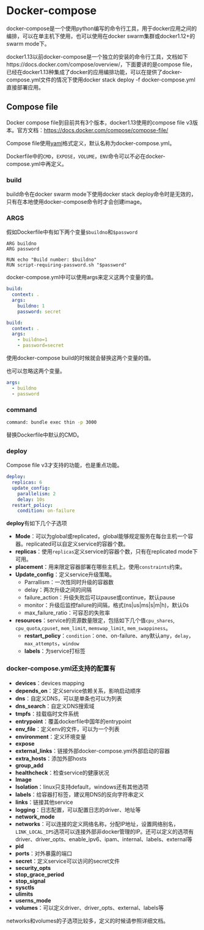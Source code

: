 # Docker-compose 

docker-compose是一个使用python编写的命令行工具，用于docker应用之间的编排，可以在单主机下使用，也可以使用在docker swarm集群或docker1.12+的swarm mode下。

docker1.13以前docker-compose是一个独立的安装的命令行工具，文档如下https://docs.docker.com/compose/overview/，下面要讲的是compose file，已经在docker1.13种集成了docker的应用编排功能，可以在提供了docker-compose.yml文件的情况下使用docker stack deploy -f docker-compose.yml直接部署应用。

## Compose file 

Docker compose file到目前共有3个版本，docker1.13使用的compose file v3版本。官方文档：https://docs.docker.com/compose/compose-file/

Compose file使用[yaml](yaml.org)格式定义，默认名称为docker-compose.yml。

Dockerfile中的``CMD``，``EXPOSE``，``VOLUME``，``ENV``命令可以不必在docker-compose.yml中再定义。

### build

build命令在docker swarm mode下使用docker stack deploy命令时是无效的，只有在本地使用docker-compose命令时才会创建image。

### ARGS

假如Dockerfile中有如下两个变量``$buildno``和``$password``

```docker
ARG buildno
ARG password

RUN echo "Build number: $buildno"
RUN script-requiring-password.sh "$password"
```

docker-compose.yml中可以使用args来定义这两个变量的值。

```Yaml
build:
  context: .
  args:
    buildno: 1
    password: secret

build:
  context: .
  args:
    - buildno=1
    - password=secret
```

使用docker-compose build的时候就会替换这两个变量的值。

也可以忽略这两个变量。

```yaml
args:
  - buildno
  - password
```

### command

```bash
command: bundle exec thin -p 3000
```

替换Dockerfile中默认的CMD。

### deploy

Compose file v3才支持的功能，也是重点功能。

```Yaml
deploy:
  replicas: 6
  update_config:
    parallelism: 2
    delay: 10s
  restart_policy:
    condition: on-failure
```

**deploy**有如下几个子选项

- **Mode**：可以为global或replicated，global能够规定服务在每台主机一个容器。replicated可以自定义service的容器个数。
- **replicas**：使用``replicas``定义service的容器个数，只有在replicated mode下可用。
- **placement**：用来限定容器部署在哪些主机上。使用``constraints``约束。
- **Update_config**：定义service升级策略。
  - Parrallism：一次性同时升级的容器数
  - delay：两次升级之间的间隔
  - failure_action：升级失败后可以pause或continue，默认pause
  - monitor：升级后监控failure的间隔，格式(ns|us|ms|s|m|h)，默认0s
  - max_failure_ratio：可容忍的失败率
- **resources**：service的资源数量限定，包括如下几个值`cpu_shares`, `cpu_quota`,`cpuset`, `mem_limit`, `memswap_limit`, `mem_swappiness`。
  - **restart_policy**：``condition``：one、on-failure、any默认any，``delay``，``max_attempts``，``window``
  - **labels**：为service打标签


### docker-compose.yml还支持的配置有

- **devices**：devices mapping
- **depends_on**：定义service依赖关系，影响启动顺序
- **dns**：自定义DNS，可以是单条也可以为列表
- **dns_search**：自定义DNS搜索域
- **tmpfs**：挂载临时文件系统
- **entrypoint**：覆盖dockerfile中国年的entrypoint
- **env_file**：定义env的文件，可以为一个列表
- **environment**：定义环境变量
- **expose**
- **external_links**：链接外部docker-compose.yml外部启动的容器
- **extra_hosts**：添加外部hosts
- **group_add**
- **healthcheck**：检查service的健康状况
- **Image**
- **Isolation**：linux只支持default，windows还有其他选项
- **labels**：给容器打标签，建议用DNS的反向字符串定义
- **links**：链接其他service
- **logging**：日志配置，可以配置日志的driver、地址等
- **network_mode**
- **networks**：可以连接的定义网络名称，分配IP地址，设置网络别名，``LINK_LOCAL_IPS``选项可以连接外部非docker管理的IP。还可以定义的选项有driver、driver_opts、enable_ipv6、ipam、internal、labels、external等
- **pid**
- **ports**：对外暴露的端口
- **secret**：定义service可以访问的secret文件
- **security_opts**
- **stop_grace_period**
- **stop_signal**
- **sysctls**
- **ulimits**
- **userns_mode**
- **volumes**：可以定义driver、driver_opts、external、labels等


networks和volumes的子选项比较多，定义的时候请参照详细文档。
